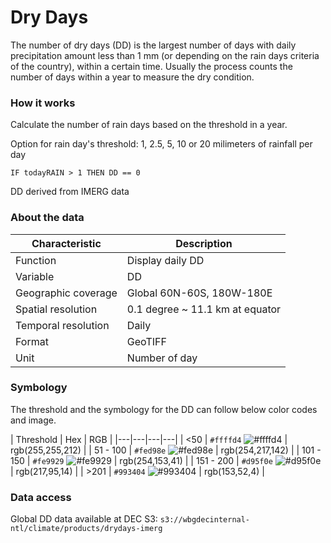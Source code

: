 # Dry Days

The number of dry days (DD) is the largest number of days with daily precipitation amount less than 1 mm (or depending on the rain days criteria of the country), within a certain time. Usually the process counts the number of days within a year to measure the dry condition.

### How it works

Calculate the number of rain days based on the threshold in a year.

Option for rain day's threshold: 1, 2.5, 5, 10 or 20 milimeters of rainfall per day

```
IF todayRAIN > 1 THEN DD == 0
```

DD derived from IMERG data

### About the data

| Characteristic  | Description  |
|---|---|
| Function  | Display daily DD  |
| Variable  | DD  |
| Geographic coverage  | Global 60N-60S, 180W-180E |
| Spatial resolution  | 0.1 degree ~ 11.1 km at equator  |
| Temporal resolution  | Daily  |
| Format  | GeoTIFF  |
| Unit  | Number of day  |

### Symbology

The threshold and the symbology for the DD can follow below color codes and image.

| Threshold  | Hex  | RGB  |
|---|---|---|---|
| <50  | `#ffffd4` ![#ffffd4](https://via.placeholder.com/15/ffffd4/000000?text=+)  | rgb(255,255,212)  |
| 51 - 100  | `#fed98e` ![#fed98e](https://via.placeholder.com/15/fed98e/000000?text=+)  | rgb(254,217,142)  |
| 101 - 150  | `#fe9929` ![#fe9929](https://via.placeholder.com/15/fe9929/000000?text=+)  | rgb(254,153,41)  |
| 151 - 200  | `#d95f0e` ![#d95f0e](https://via.placeholder.com/15/d95f0e/000000?text=+)  | rgb(217,95,14)  |
| >201  | `#993404` ![#993404](https://via.placeholder.com/15/993404/000000?text=+)  | rgb(153,52,4)  |

### Data access

Global DD data available at DEC S3: `s3://wbgdecinternal-ntl/climate/products/drydays-imerg`